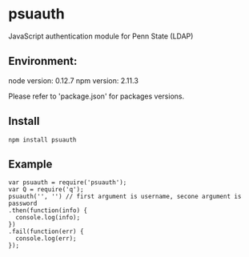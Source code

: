 # psuauth
JavaScript authentication module for Penn State (LDAP)

## Environment:
node version: 0.12.7
npm version: 2.11.3

Please refer to 'package.json' for packages versions.

## Install
```
npm install psuauth
```

## Example
```
var psuauth = require('psuauth');
var Q = require('q');
psuauth('', '') // first argument is username, secone argument is password
.then(function(info) {
  console.log(info);
})
.fail(function(err) {
  console.log(err);
});
```
